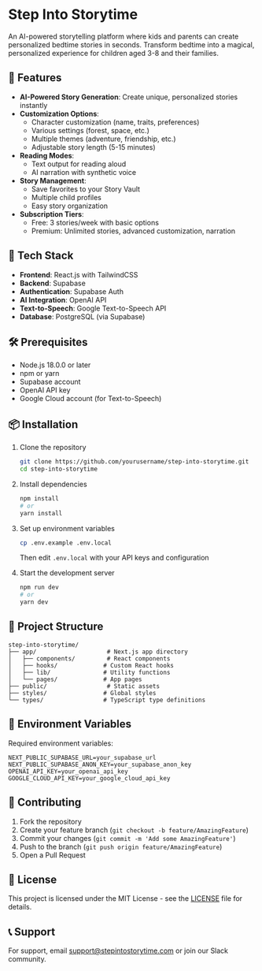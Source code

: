 # Step Into Storytime

An AI-powered storytelling platform where kids and parents can create personalized bedtime stories in seconds. Transform bedtime into a magical, personalized experience for children aged 3-8 and their families.

## 🌟 Features

- **AI-Powered Story Generation**: Create unique, personalized stories instantly
- **Customization Options**:
  - Character customization (name, traits, preferences)
  - Various settings (forest, space, etc.)
  - Multiple themes (adventure, friendship, etc.)
  - Adjustable story length (5-15 minutes)
- **Reading Modes**:
  - Text output for reading aloud
  - AI narration with synthetic voice
- **Story Management**:
  - Save favorites to your Story Vault
  - Multiple child profiles
  - Easy story organization
- **Subscription Tiers**:
  - Free: 3 stories/week with basic options
  - Premium: Unlimited stories, advanced customization, narration

## 🚀 Tech Stack

- **Frontend**: React.js with TailwindCSS
- **Backend**: Supabase
- **Authentication**: Supabase Auth
- **AI Integration**: OpenAI API
- **Text-to-Speech**: Google Text-to-Speech API
- **Database**: PostgreSQL (via Supabase)

## 🛠️ Prerequisites

- Node.js 18.0.0 or later
- npm or yarn
- Supabase account
- OpenAI API key
- Google Cloud account (for Text-to-Speech)

## 📦 Installation

1. Clone the repository

   ```bash
   git clone https://github.com/yourusername/step-into-storytime.git
   cd step-into-storytime
   ```

2. Install dependencies

   ```bash
   npm install
   # or
   yarn install
   ```

3. Set up environment variables

   ```bash
   cp .env.example .env.local
   ```

   Then edit `.env.local` with your API keys and configuration

4. Start the development server
   ```bash
   npm run dev
   # or
   yarn dev
   ```

## 📁 Project Structure

```
step-into-storytime/
├── app/                    # Next.js app directory
│   ├── components/         # React components
│   ├── hooks/             # Custom React hooks
│   ├── lib/               # Utility functions
│   └── pages/             # App pages
├── public/                 # Static assets
├── styles/                # Global styles
└── types/                 # TypeScript type definitions
```

## 🔑 Environment Variables

Required environment variables:

```
NEXT_PUBLIC_SUPABASE_URL=your_supabase_url
NEXT_PUBLIC_SUPABASE_ANON_KEY=your_supabase_anon_key
OPENAI_API_KEY=your_openai_api_key
GOOGLE_CLOUD_API_KEY=your_google_cloud_api_key
```

## 🤝 Contributing

1. Fork the repository
2. Create your feature branch (`git checkout -b feature/AmazingFeature`)
3. Commit your changes (`git commit -m 'Add some AmazingFeature'`)
4. Push to the branch (`git push origin feature/AmazingFeature`)
5. Open a Pull Request

## 📄 License

This project is licensed under the MIT License - see the [LICENSE](LICENSE) file for details.

## 📞 Support

For support, email support@stepintostorytime.com or join our Slack community.
